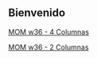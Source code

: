 ## Bienvenido

[MOM w36 - 4 Columnas](https://caroscornik.github.io/vischaco/mom2021w36_caro_4col.html) 

[MOM w36 - 2 Columnas](https://caroscornik.github.io/vischaco/mom2021w36_caro_2col.html) 

